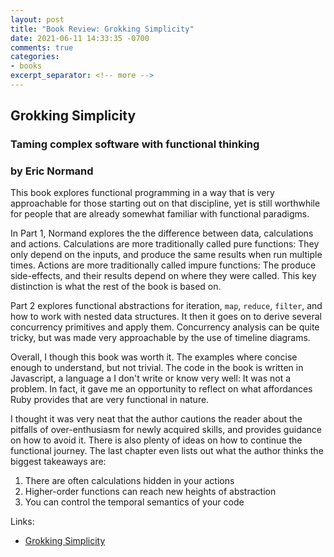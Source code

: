 ```yaml
---
layout: post
title: "Book Review: Grokking Simplicity"
date: 2021-06-11 14:33:35 -0700
comments: true
categories:
- books
excerpt_separator: <!-- more -->
---
```


## Grokking Simplicity
### Taming complex software with functional thinking
### by Eric Normand

This book explores functional programming in a way that is very approachable for those starting out on that discipline, yet is still worthwhile for people that are already somewhat familiar with functional paradigms.

In Part 1, Normand explores the the difference between data, calculations and actions. Calculations are more traditionally called pure functions: They only depend on the inputs, and produce the same results when run multiple times. Actions are more traditionally called impure functions: The produce side-effects, and their results depend on where they were called. This key distinction is what the rest of the book is based on.

Part 2 explores functional abstractions for iteration, `map`, `reduce`, `filter`, and how to work with nested data structures. It then it goes on to derive several concurrency primitives and apply them. Concurrency analysis can be quite tricky, but was made very approachable by the use of timeline diagrams.

Overall, I though this book was worth it. The examples where concise enough to understand, but not trivial. The code in the book is written in Javascript, a language a I don't write or know very well: It was not a problem. In fact, it gave me an opportunity to reflect on what affordances Ruby provides that are very functional in nature.

I thought it was very neat that the author cautions the reader about the pitfalls of over-enthusiasm for newly acquired skills, and provides guidance on how to avoid it. There is also plenty of ideas on how to continue the functional journey. The last chapter even lists out what the author thinks the biggest takeaways are:

1. There are often calculations hidden in your actions
2. Higher-order functions can reach new heights of abstraction
3. You can control the temporal semantics of your code

Links:
- [Grokking Simplicity](https://grokkingsimplicity.com/)
